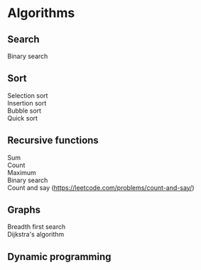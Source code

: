 # Algorithms
## Search
Binary search    
## Sort
Selection sort    
Insertion sort    
Bubble sort    
Quick sort    
## Recursive functions
Sum    
Count    
Maximum    
Binary search    
Count and say (https://leetcode.com/problems/count-and-say/)    
## Graphs
Breadth first search    
Dijkstra's algorithm    
## Dynamic programming